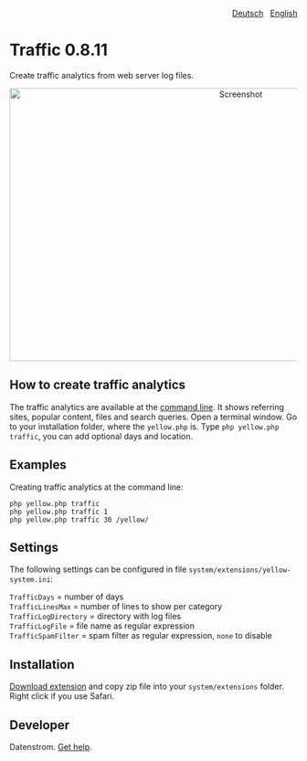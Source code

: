<p align="right" role="navigation"><a href="README-de.md">Deutsch</a> &nbsp; <a href="README.md">English</a></p>

Traffic 0.8.11
==============
Create traffic analytics from web server log files.

<p align="center"><img src="traffic-screenshot.png?raw=true" width="794" height="478" alt="Screenshot"></p>

## How to create traffic analytics

The traffic analytics are available at the [command line](https://github.com/datenstrom/yellow-extensions/tree/master/source/command). It shows referring sites, popular content, files and search queries. Open a terminal window. Go to your installation folder, where the `yellow.php` is. Type `php yellow.php traffic`, you can add optional days and location.

## Examples

Creating traffic analytics at the command line:

`php yellow.php traffic`  
`php yellow.php traffic 1`  
`php yellow.php traffic 30 /yellow/` 

## Settings

The following settings can be configured in file `system/extensions/yellow-system.ini`:

`TrafficDays` = number of days  
`TrafficLinesMax` = number of lines to show per category  
`TrafficLogDirectory` = directory with log files  
`TrafficLogFile` = file name as regular expression  
`TrafficSpamFilter` = spam filter as regular expression, `none` to disable  

## Installation

[Download extension](https://github.com/datenstrom/yellow-extensions/raw/master/zip/traffic.zip) and copy zip file into your `system/extensions` folder. Right click if you use Safari.

## Developer

Datenstrom. [Get help](https://datenstrom.se/yellow/help/).
